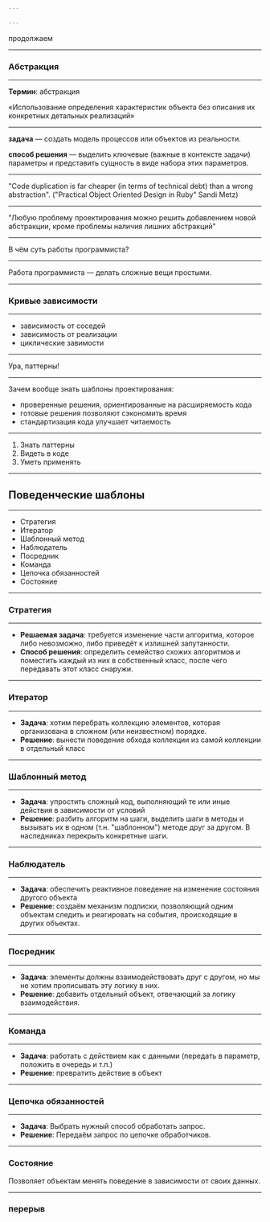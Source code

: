 ```yaml
---

---
```


продолжаем

---
### Абстракция

---

**Термин**: абстракция

«Использование определения характеристик объекта без описания их конкретных детальных реализаций»

---

**задача** — создать модель процессов или объектов из реальности.

**способ решения** — выделить ключевые (важные в контексте задачи) параметры и представить сущность в виде набора этих параметров.

---

"Code duplication is far cheaper (in terms of technical debt) than a wrong abstraction". ("Practical Object Oriented Design in Ruby" Sandi Metz)

---

"Любую проблему проектирования можно решить добавлением новой абстракции, кроме проблемы наличия лишних абстракций"

---

В чём суть работы программиста?

---

Работа программиста — делать сложные вещи простыми.

---
### Кривые зависимости

---

- зависимость от соседей
- зависимость от реализации
- циклические завимости

---

Ура, паттерны!

---

Зачем вообще знать шаблоны проектирования:
- проверенные решения, ориентированные на расширяемость кода
- готовые решения позволяют сэкономить время
- стандартизация кода улучшает читаемость

---

1. Знать паттерны
2. Видеть в коде
3. Уметь применять

---
## Поведенческие шаблоны

---

- Стратегия
- Итератор
- Шаблонный метод
- Наблюдатель
- Посредник
- Команда
- Цепочка обязанностей
- Состояние

---
### Стратегия

---

- **Решаемая задача**: требуется изменение части алгоритма, которое либо невозможно, либо приведёт к излишней запутанности.
- **Способ решения**: определить семейство схожих алгоритмов и поместить каждый из них в собственный класс, после чего передавать этот класс снаружи.

---
### Итератор

---

- **Задача**: хотим перебрать коллекцию элементов, которая организована в сложном (или неизвестном) порядке.
- **Решение**: вынести поведение обхода коллекции из самой коллекции в отдельный класс

---
### Шаблонный метод

---

- **Задача**: упростить сложный код, выполняющий те или иные действия в зависимости от условий
- **Решение**: разбить алгоритм на шаги, выделить шаги в методы и вызывать их в одном (т.н. "шаблонном") методе друг за другом. В наследниках перекрыть конкретные шаги.

---
### Наблюдатель

---

- **Задача**: обеспечить реактивное поведение на изменение состояния другого объекта
- **Решение**: создаём механизм подписки, позволяющий одним объектам следить и реагировать на события, происходящие в других объектах.

---
### Посредник

---

- **Задача**: элементы должны взаимодействовать друг с другом, но мы не хотим прописывать эту логику в них.
- **Решение**: добавить отдельный объект, отвечающий за логику взаимодействия. 

---
### Команда

---

- **Задача**: работать с действием как с данными (передать в параметр, положить в очередь и т.п.)
- **Решение**: превратить действие в объект

---
### Цепочка обязанностей

---

- **Задача**: Выбрать нужный способ обработать запрос.
- **Решение**: Передаём запрос по цепочке обработчиков.

---
### Состояние

Позволяет объектам менять поведение в зависимости от своих данных.

---

### перерыв